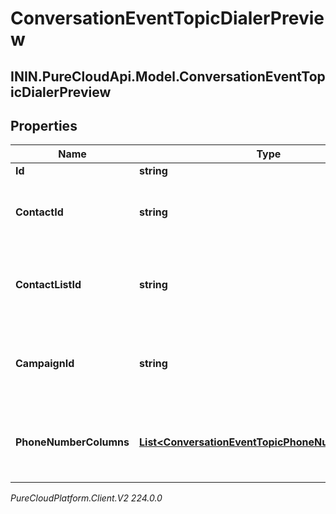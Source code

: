# ConversationEventTopicDialerPreview

## ININ.PureCloudApi.Model.ConversationEventTopicDialerPreview

## Properties

|Name | Type | Description | Notes|
|------------ | ------------- | ------------- | -------------|
| **Id** | **string** |  | [optional] |
| **ContactId** | **string** | The contact associated with this preview data pop | [optional] |
| **ContactListId** | **string** | The contactList associated with this preview data pop. | [optional] |
| **CampaignId** | **string** | The campaignId associated with this preview data pop. | [optional] |
| **PhoneNumberColumns** | [**List&lt;ConversationEventTopicPhoneNumberColumn&gt;**](ConversationEventTopicPhoneNumberColumn) | The phone number columns associated with this campaign | [optional] |



_PureCloudPlatform.Client.V2 224.0.0_
